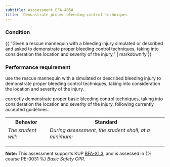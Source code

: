 ```yaml
---
subtitle: Asssessment EFA-4B5A
title:  Demonstrate proper bleeding control techniques
---
```




### Condition

{{ "Given a rescue mannequin with a bleeding injury simulated or described and asked to demonstrate proper bleeding control techniques, taking into consideration the location and severity of the injury," | markdownify }}

### Performance requirement 

<table width='100%' class='Guidelines'>
 <thead>
 <tr>
     <th class='thirty'>Behavior</th>
     <th class='seventy'>Standard</th>
 </tr>
 <tr>
     <td><em>The student will:</em></td>
     <td><em>During assessment, the student shall, at a minimum:</em></td>
 </tr>
 </thead>
 <tbody>


<!--rowstart-->

use the rescue mannequin with a simulated or described bleeding injury to demonstrate proper bleeding control techniques, taking into consideration the location and severity of the injury.

<!--cellbreak-->

correctly demonstrate proper basic bleeding control techniques, taking into consideration the location and severity of the injury, following currently accepted guidelines.

<!--rowend-->


 </tbody>
 </table>



*****

**Note:** This assessment supports KUP [BFA-X1.3]({{site.baseurl}}/tables/613.html#BFA-X1.3), and is assessed in  {% course  PE-0031 %}  *Basic Safety CPR*. 

